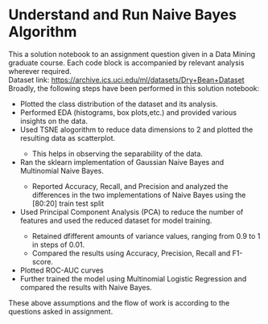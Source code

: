 # Understand and Run Naive Bayes Algorithm
This a solution notebook to an assignment question given in a Data Mining graduate course. Each code block is accompanied by relevant analysis wherever required. </br>
Dataset link: https://archive.ics.uci.edu/ml/datasets/Dry+Bean+Dataset </br>
Broadly, the following steps have been performed in this solution notebook:
<ul>
<li> Plotted the class distribution of the dataset and its analysis. </li>
<li> Performed EDA (histograms, box plots,etc.) and provided various insights on the data.</li>
<li> Used TSNE alogorithm to reduce data dimensions to 2 and plotted the resulting data as scatterplot.  </li>

  <ul> <li> This helps in observing the separability of the data. </li></ul>
  
<li> Ran the sklearn implementation of Gaussian Naive Bayes and Multinomial Naive Bayes.</li> 
  <ul>
  <li> Reported Accuracy, Recall, and Precision and analyzed the differences in the two implementations of Naive Bayes using the [80:20] train test split</li>

  
  </ul>

<li> Used Principal Component Analysis (PCA) to reduce the number of features and used the reduced dataset for model training. </li>
  
  <ul> 
  <li> Retained dfifferent amounts of variance values, ranging from 0.9 to 1 in steps of 0.01. </li>
  <li> Compared the results using Accuracy, Precision, Recall and F1-score. </li>
  </ul>
  
 <li>Plotted ROC-AUC curves  </li>
 <li> Further trained the model using Multinomial Logistic Regression and compared the results with Naive Bayes. </li>
</ul>
These above assumptions and the flow of work is according to the questions asked in assignment.
